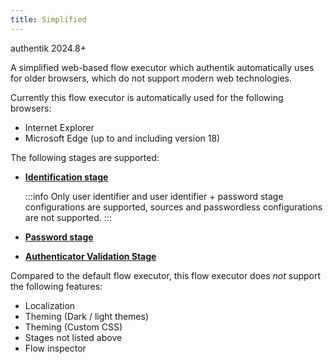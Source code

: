 ```yaml
---
title: Simplified
---
```


<span class="badge badge--info">authentik 2024.8+</span>

A simplified web-based flow executor which authentik automatically uses for older browsers, which do not support modern web technologies.

Currently this flow executor is automatically used for the following browsers:

-   Internet Explorer
-   Microsoft Edge (up to and including version 18)

The following stages are supported:

-   [**Identification stage**](../stages/identification/)

    :::info
    Only user identifier and user identifier + password stage configurations are supported, sources and passwordless configurations are not supported.
    :::

-   [**Password stage**](../stages/password/)
-   [**Authenticator Validation Stage**](../stages/authenticator_validate/)

Compared to the default flow executor, this flow executor does _not_ support the following features:

-   Localization
-   Theming (Dark / light themes)
-   Theming (Custom CSS)
-   Stages not listed above
-   Flow inspector
